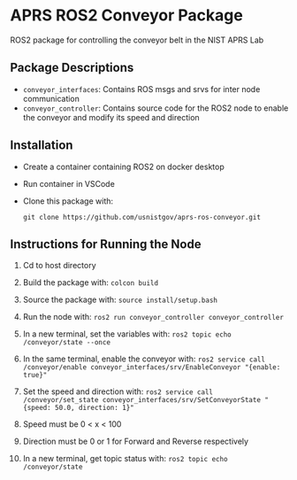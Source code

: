 # APRS ROS2 Conveyor Package 

ROS2 package for controlling the conveyor belt in the NIST APRS Lab

## Package Descriptions

* `conveyor_interfaces`: Contains ROS msgs and srvs for inter node communication
* `conveyor_controller`: Contains source code for the ROS2 node to enable the conveyor and modify its speed and direction


## Installation

* Create a container containing ROS2 on docker desktop
* Run container in VSCode
* Clone this package with:

    `git clone https://github.com/usnistgov/aprs-ros-conveyor.git`

  
## Instructions for Running the Node

1. Cd to host directory

2. Build the package with:
    `colcon build`

3. Source the package with:
   `source install/setup.bash`

4. Run the node with:
   `ros2 run conveyor_controller conveyor_controller`

5. In a new terminal, set the variables with:
   `ros2 topic echo /conveyor/state --once`

6. In the same terminal, enable the conveyor with:
    `ros2 service call /conveyor/enable conveyor_interfaces/srv/EnableConveyor "{enable: true}"`

7. Set the speed and direction with:
    `ros2 service call /conveyor/set_state conveyor_interfaces/srv/SetConveyorState "{speed: 50.0, direction: 1}"`

8. Speed must be 0 < x < 100

9. Direction must be 0 or 1 for Forward and Reverse respectively

10. In a new terminal, get topic status with:
     `ros2 topic echo /conveyor/state`




